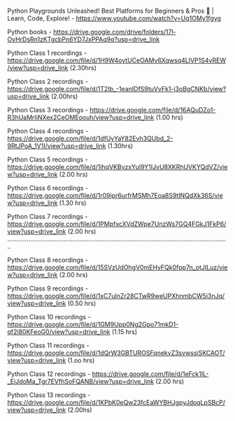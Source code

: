 Python Playgrounds Unleashed! Best Platforms for Beginners & Pros 🚀 | Learn, Code, Explore! - https://www.youtube.com/watch?v=Uq1OMy1fgyg 

Python books - https://drive.google.com/drive/folders/17l-OvHrDsRn1zKTgcbPn6YD7JxPPAq9q?usp=drive_link 


Python Class 1 recordings - https://drive.google.com/file/d/1H9W4oytUCeOAMv6Xqwsq4LIVP1S4vREW/view?usp=drive_link  (2.30hrs)

Python Class 2 recordings - https://drive.google.com/file/d/1T2Ib_-1eanIDfS9tuVvFk1-j3oBgCNKb/view?usp=drive_link (2.00hrs)

Python Class 3 recordings - https://drive.google.com/file/d/16AQuDZo1-R3hUaMrIiNXex2CeOMEoouh/view?usp=drive_link (1.00 hrs)

Python Class 4 recordings - https://drive.google.com/file/d/1dfUyYaY82Evh3QUbd_2-9RtJPoA_1V1I/view?usp=drive_link (1.30hrs)

Python Class 5 recordings - https://drive.google.com/file/d/1ihqVKBvzxYuI9Y1IJvU8XKRhUVKYQdVZ/view?usp=drive_link (2.00 hrs)

Python Class 6 recordings - https://drive.google.com/file/d/1r09ipr6urfrMSMh7Eoa8S9tlNQdXk36S/view?usp=drive_link (1.30 hrs)

Python Class 7 recordings - https://drive.google.com/file/d/1PMpfxcXVdZWpe7UnzWs7GQ4FGkJ1FkP6/view?usp=drive_link (2.00 hrs)
..............................................................................................................................

Python Class 8 recordings - https://drive.google.com/file/d/15SVzUdOhgV0mEHvFQk0fpp7n_otJILuz/view?usp=drive_link (2.00 hrs)

Python Class 9 recordings - https://drive.google.com/file/d/1xC7ulnZr28CTwR9weUPXhnmbCW5i3nJq/view?usp=drive_link (0.50 hrs)

Python Class 10 recordings - https://drive.google.com/file/d/1GM9Upp0Ng2Gpo71mkD1-qf2l80KFeoG0/view?usp=drive_link (1.15 hrs)

Python Class 11 recordings - https://drive.google.com/file/d/1dQrW3GBTUROSFqnekvZ3svwssiSKCAOT/view?usp=drive_link (1.oo hrs)

Python Class 12 recordings - https://drive.google.com/file/d/1eFck1IL-_EiJdoMa_Tgr7EVfhSoFQANB/view?usp=drive_link (2.00 hrs)

Python Class 13 recordings - https://drive.google.com/file/d/1KPbK0eQw23fcEaWYBHJgpyJdoqLpSBcP/view?usp=drive_link (2.00hs)
